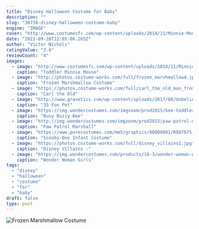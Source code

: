 ```yaml
---
title: "Disney Halloween Costume For Baby"
description: ""
slug: "30738-disney-halloween-costume-baby"
engine: "IMAGE"
cover: "http://www.costumesfc.com/wp-content/uploads/2014/11/Minnie-Mouse-Toddler-Costumes.jpg"
date: "2021-09-28T12:05:06.265Z"
author: "Victor Nichols"
ratingValue: "3.8"
reviewCount: "4"
images:
  - image: "http://www.costumesfc.com/wp-content/uploads/2014/11/Minnie-Mouse-Toddler-Costumes.jpg"
    caption: "Toddler Minnie Mouse"
  - image: "http://photos.costume-works.com/full/frozen_marshmallow4.jpg"
    caption: "Frozen Marshmallow Costume"
  - image: "https://photos.costume-works.com/full/carl_the_old_man_from_disneys_up.jpg"
    caption: "Carl the Old"
  - image: "http://www.gravetics.com/wp-content/uploads/2017/08/Unbelievable-Halloween-Costume-Ideas.jpg"
    caption: "35 Fun Pet"
  - image: "https://img.wondercostumes.com/imgzoom/prod2015/bee-toddler-costume.jpg"
    caption: "Busy Buzzy Bee"
  - image: "http://img.wondercostumes.com/imgzoom/prod2015/paw-patrol-marshall-boy-costume.jpg"
    caption: "Paw Patrol Marshall"
  - image: "https://www.purecostumes.com/mm5/graphics/00000001/R887675_full_1.jpg"
    caption: "Scooby-Doo Infant Costume"
  - image: "https://photos.costume-works.com/full/disney_villains1.jpg"
    caption: "Disney Villains -"
  - image: "https://img.wondercostumes.com/products/16-3/wonder-woman-girls-costume-deluxe.jpg"
    caption: "Wonder Woman Girls"
tags:
  - "disney"
  - "halloween"
  - "costume"
  - "for"
  - "baby"
draft: false
type: post
---
```



![Frozen Marshmallow Costume](http://photos.costume-works.com/full/frozen_marshmallow4.jpg "Frozen Marshmallow Costume")


<!--inArticleAds-->

<!--galleryOne-->


<!--inArticleAds-->

<!--galleryTwo-->


<!--galleryThree-->


